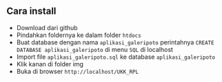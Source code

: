 ## Cara install

- Download dari github
- Pindahkan foldernya ke dalam folder `htdocs`
- Buat database dengan nama `aplikasi_galeripoto` perintahnya `CREATE DATABASE aplikasi_galeripoto` di menu `SQL` di localhost
- Import file `aplikasi_galeripoto.sql` ke database `aplikasi_galeripoto`
- Klik kanan di folder img
- Buka di browser `http://localhost/UKK_RPL`
